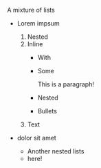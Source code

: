 A mixture of lists

* Lorem impsum
    1. Nested
    2. Inline
        * With
        * Some

          This is a paragraph!

        * Nested
        * Bullets
    3. Text
* dolor sit amet

    * Another nested lists
    * here!
